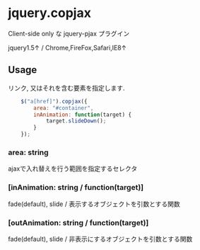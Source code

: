 jquery.copjax
=============

Client-side only な jquery-pjax プラグイン

jquery1.5↑ / Chrome,FireFox,Safari,IE8↑


## Usage

リンク, 又はそれを含む要素を指定します.

```javascript
    $("a[href]").copjax({
        area: "#container",
        inAnimation: function(target) {
            target.slideDown();
        }
    });
```

### area: string
ajaxで入れ替えを行う範囲を指定するセレクタ

### [inAnimation: string / function(target)]
fade(default), slide / 表示するオブジェクトを引数とする関数

### [outAnimation: string / function(target)]
fade(default), slide / 非表示にするオブジェクトを引数とする関数




